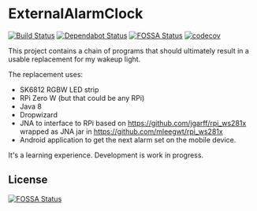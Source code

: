 # ExternalAlarmClock


[![Build Status](https://travis-ci.org/mleegwt/ExternalAlarmClock.svg?branch=master)](https://travis-ci.org/mleegwt/ExternalAlarmClock) [![Dependabot Status](https://api.dependabot.com/badges/status?host=github&repo=mleegwt/ExternalAlarmClock)](https://dependabot.com)
[![FOSSA Status](https://app.fossa.io/api/projects/git%2Bgithub.com%2Fmleegwt%2FExternalAlarmClock.svg?type=shield)](https://app.fossa.io/projects/git%2Bgithub.com%2Fmleegwt%2FExternalAlarmClock?ref=badge_shield) [![codecov](https://codecov.io/gh/mleegwt/ExternalAlarmClock/branch/master/graph/badge.svg)](https://codecov.io/gh/mleegwt/ExternalAlarmClock)

This project contains a chain of programs that should ultimately result in a usable replacement for my wakeup light.

The replacement uses:
* SK6812 RGBW LED strip
* RPi Zero W (but that could be any RPi)
* Java 8
* Dropwizard
* JNA to interface to RPi based on https://github.com/jgarff/rpi_ws281x wrapped as JNA jar in https://github.com/mleegwt/rpi_ws281x
* Android application to get the next alarm set on the mobile device.

It's a learning experience. Development is work in progress.


## License
[![FOSSA Status](https://app.fossa.io/api/projects/git%2Bgithub.com%2Fmleegwt%2FExternalAlarmClock.svg?type=large)](https://app.fossa.io/projects/git%2Bgithub.com%2Fmleegwt%2FExternalAlarmClock?ref=badge_large)
